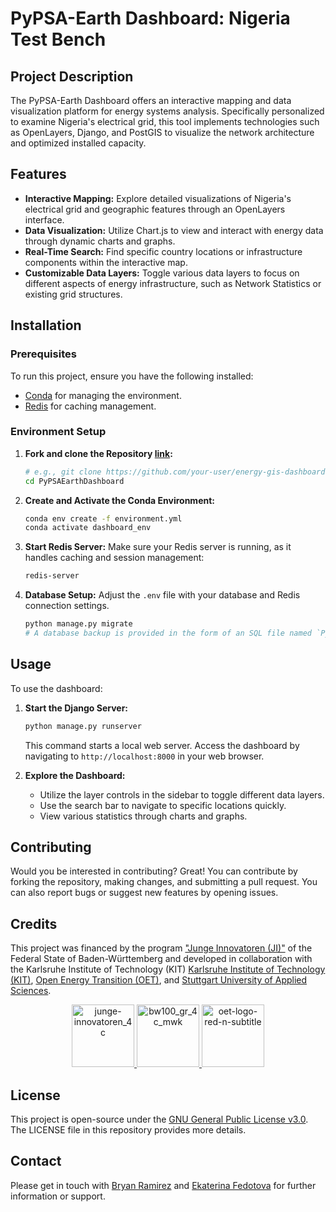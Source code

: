 # PyPSA-Earth Dashboard: Nigeria Test Bench

## Project Description

The PyPSA-Earth Dashboard offers an interactive mapping and data visualization platform for energy systems analysis. Specifically personalized to examine Nigeria's electrical grid, this tool implements technologies such as OpenLayers, Django, and PostGIS to visualize the network architecture and optimized installed capacity.

## Features

- **Interactive Mapping:** Explore detailed visualizations of Nigeria's electrical grid and geographic features through an OpenLayers interface.
- **Data Visualization:** Utilize Chart.js to view and interact with energy data through dynamic charts and graphs.
- **Real-Time Search:** Find specific country locations or infrastructure components within the interactive map.
- **Customizable Data Layers:** Toggle various data layers to focus on different aspects of energy infrastructure, such as Network Statistics or existing grid structures.

## Installation

### Prerequisites

To run this project, ensure you have the following installed:
- [Conda](<https://docs.conda.io/projects/conda/en/latest/user-guide/install/index.html>) for managing the environment.
- [Redis](<https://redis.io/download>) for caching management.

### Environment Setup

1. **Fork and clone the Repository [link](https://github.com/open-energy-transition/energy-gis-dashboard.git):**
   ```bash
   # e.g., git clone https://github.com/your-user/energy-gis-dashboard.git
   cd PyPSAEarthDashboard

2. **Create and Activate the Conda Environment:**
    
    ```bash
    conda env create -f environment.yml
    conda activate dashboard_env
    
    ```
    
3. **Start Redis Server:**
Make sure your Redis server is running, as it handles caching and session management:
    
    ```bash
    redis-server
    ```
    
4. **Database Setup:**
Adjust the `.env` file with your database and Redis connection settings.
    
    ```bash
    python manage.py migrate
    # A database backup is provided in the form of an SQL file named `PyPSAEarthDashboard.sql`. This file can be used to easily restore the database using pgAdmin, a popular database management tool for PostgreSQL.

    ```
    

## Usage

To use the dashboard:

1. **Start the Django Server:**
    
    ```bash
    python manage.py runserver
    ```
    
    This command starts a local web server. Access the dashboard by navigating to `http://localhost:8000` in your web browser.
    
2. **Explore the Dashboard:**
    - Utilize the layer controls in the sidebar to toggle different data layers.
    - Use the search bar to navigate to specific locations quickly.
    - View various statistics through charts and graphs.

## Contributing

Would you be interested in contributing? Great! You can contribute by forking the repository, making changes, and submitting a pull request. You can also report bugs or suggest new features by opening issues.

## Credits

This project was financed by the program ["Junge Innovatoren (JI)"](https://www.junge-innovatoren.de/) of the Federal State of Baden-Württemberg and developed in collaboration with the Karlsruhe Institute of Technology (KIT) [Karlsruhe Institute of Technology (KIT)](https://kit.edu/), [Open Energy Transition (OET)](https://openenergytransition.org/), and [Stuttgart University of Applied Sciences](https://www.hft-stuttgart.com/).

<p align="center">
  <a href="https://kit.edu/" target="_blank">
    <img src="https://github.com/open-energy-transition/energy-gis-dashboard/assets/42655811/3bbe4241-4f39-47bb-bf9b-72e7076cf5a8" alt="junge-innovatoren_4c" height="100">
  </a>
  <a href="https://www.baden-wuerttemberg.de/de/startseite/" target="_blank">
    <img src="https://github.com/open-energy-transition/energy-gis-dashboard/assets/42655811/6f70ed80-eaf3-4e5e-b8ed-71b4b90bc8ad" alt="bw100_gr_4c_mwk" height="100">
  </a>
   <a href="https://openenergytransition.org/" target="_blank">
      <img src="https://github.com/open-energy-transition/energy-gis-dashboard/assets/42655811/63a91160-fab1-41ae-9d60-fb32d805abc7" alt="oet-logo-red-n-subtitle" height="100">
      </a>
</p>

## License

This project is open-source under the [GNU General Public License v3.0](https://www.gnu.org/licenses/gpl-3.0.html). The LICENSE file in this repository provides more details.


## Contact

Please get in touch with [Bryan Ramirez](https://github.com/BryanFran) and [Ekaterina Fedotova](https://github.com/ekatef) for further information or support.
